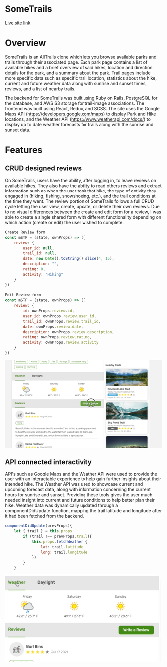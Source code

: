 # SomeTrails

[Live site link](https://sometrails.herokuapp.com/#/)


# Overview
SomeTrails is an AllTrails clone which lets you browse available parks and trails through their associated page. Each park page contains a list of available hikes and a brief overview of said hikes, location and direction details for the park, and a summary about the park. Trail pages include more specific data such as specific trail location, statistics about the hike, current and future weather data along with sunrise and sunset times, reviews, and a list of nearby trails.

The backend for SomeTrails was built using Ruby on Rails, PostgreSQL for the database, and AWS S3 storage for trail-image associations. The frontend was built using React, Redux, and SCSS. The site uses the Google Maps API (https://developers.google.com/maps) to display Park and Hike locations, and the Weather API (https://www.weatherapi.com/docs/) to display up to date weather forecasts for trails along with the sunrise and sunset data.

# Features
## CRUD designed reviews 
On SomeTrails, users have the ability, after logging in, to leave reviews on available hikes. They also have the ability to read others reviews and extract information such as when the user took that hike, the type of activity they engaged in (hiking, fishing, snowshoeing, etc.), and the trail conditions at the time they went. The review portion of SomeTrails follows a full CRUD cycle letting the user view, create, update, or delete their own reviews. Due to no visual differences between the create and edit form for a review, I was able to create a single shared form with different functionality depending on which action (create or edit) the user wished to complete.

```js
Create Review form
const mSTP = (state, ownProps) => ({
    review: {
        user_id: null,
        trail_id: null,
        date: new Date().toString().slice(4, 15),
        description: "",
        rating: 0,
        activity: "Hiking"
    }
})

Edit Review form
const mSTP = (state, ownProps) => ({
    review: {
        id: ownProps.review.id,
        user_id: ownProps.review.user_id,
        trail_id: ownProps.review.trail_id,
        date: ownProps.review.date,
        description: ownProps.review.description,
        rating: ownProps.review.rating,
        activity: ownProps.review.activity
    }
})
```

<img src="app/assets/images/readme/review gif1.gif" width="" height="" />

## API connected interactivity
API's such as Google Maps and the Weather API were used to provide the user with an interactable experience to help gain further insights about their intended hike. The Weather API was used to showcase current and upcoming forecast data, along with information concerning the current hours for sunrise and sunset. Providing these tools gives the user much needed insight into current and future conditions to help better plan their hike. Weather data was dynamically updated through a componentDidUpdate function, mapping the trail latitude and longitude after it had been fetched from the backend. 

```js
componentDidUpdate(prevProps){
    let { trail } = this.props
        if (trail !== prevProps.trail){
            this.props.fetchWeather({
                lat: trail.latitude,
                long: trail.longitude
            })
        }
    }
```

<img src="app/assets/images/readme/weathergif.gif" width="" height="" />

